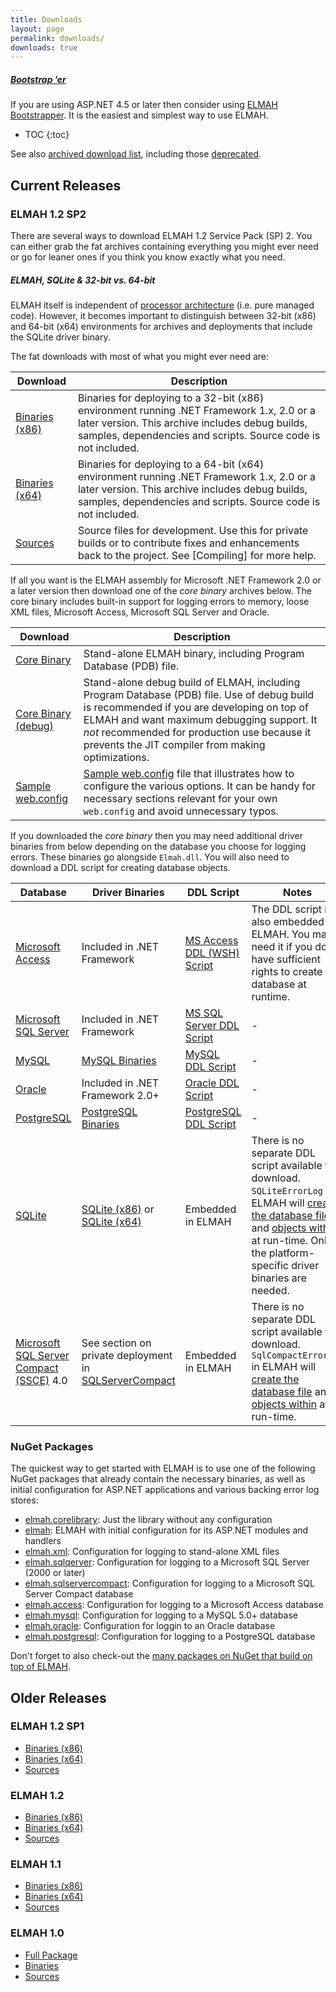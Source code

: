 ```yaml
---
title: Downloads
layout: page
permalink: downloads/
downloads: true
---
```


<div class="note">
  <h5 id="bootstrapper"><a href="https://github.com/elmah/Bootstrapper">Bootstrap &rsquo;er</a></h5>
  <p>If you are using ASP.NET 4.5 or later then consider using
     <a href="https://github.com/elmah/Bootstrapper">ELMAH Bootstrapper</a>.
     It is the easiest and simplest way to use ELMAH.</p>
</div>

* TOC 
{:toc}

See also [archived download list](https://bitbucket.org/project-elmah/main/wiki/Downloads), including those [deprecated](https://bitbucket.org/project-elmah/main/wiki/Downloads#markdown-header-deprecated).

## Current Releases

### ELMAH 1.2 SP2

There are several ways to download ELMAH 1.2 Service Pack (SP) 2. You can either grab the fat archives containing everything you might ever need or go for leaner ones if you think you know exactly what you need.

<div class="note info">
  <h5>ELMAH, SQLite &amp; 32-bit vs. 64-bit</h5>
  <p>
    ELMAH itself is independent of <a href="http://msdn.microsoft.com/en-us/library/system.reflection.processorarchitecture.aspx">processor architecture</a> (i.e. pure managed code). However, it becomes important to distinguish between 32-bit (x86) and 64-bit (x64) environments for archives and deployments that include the SQLite driver binary.
  </p>
</div>

The fat downloads with most of what you might ever need are:

| Download | Description |
|----------|-------------|
| [Binaries (x86)](https://bitbucket.org/project-elmah/main/downloads/ELMAH-1.2-sp2-bin-x86.zip) | Binaries for deploying to a 32-bit (x86) environment running .NET Framework 1.x, 2.0 or a later version. This archive includes debug builds, samples, dependencies and scripts. Source code is not included. |
| [Binaries (x64)](https://bitbucket.org/project-elmah/main/downloads/ELMAH-1.2-sp2-bin-x64.zip) | Binaries for deploying to a 64-bit (x64) environment running .NET Framework 1.x, 2.0 or a later version. This archive includes debug builds, samples, dependencies and scripts. Source code is not included. |
| [Sources](https://bitbucket.org/project-elmah/main/downloads/ELMAH-1.2-sp2-src.zip)            | Source files for development. Use this for private builds or to contribute fixes and enhancements back to the project. See [Compiling] for more help. |

If all you want is the ELMAH assembly for Microsoft .NET Framework 2.0 or a later version then download one of the _core binary_ archives below. The core binary includes built-in support for logging errors to memory, loose XML files, Microsoft Access, Microsoft SQL Server and Oracle.

| Download | Description |
|----------|-------------|
| [Core Binary](https://bitbucket.org/project-elmah/main/downloads/ELMAH-1.2-sp2-bin-core.zip)            | Stand-alone ELMAH binary, including Program Database (PDB) file. |
| [Core Binary (debug)](https://bitbucket.org/project-elmah/main/downloads/ELMAH-1.2-sp2-dbg-core.zip)    | Stand-alone debug build of ELMAH, including Program Database (PDB) file. Use of debug build is recommended if you are developing on top of ELMAH and want maximum debugging support. It _not_ recommended for production use because it prevents the JIT compiler from making optimizations. |
| [Sample web.config](https://bitbucket.org/project-elmah/main/downloads/ELMAH-1.2-sp2-sample-web.config) | [Sample web.config](https://bitbucket.org/project-elmah/1x/src/3a71f9a4eeb57921662b5a5acc211fc4b0932cae/samples/web.config?at=v1.2-sp2&fileviewer=file-view-default) file that illustrates how to configure the various options. It can be handy for necessary sections relevant for your own `web.config` and avoid unnecessary typos. |

If you downloaded the _core binary_ then you may need additional driver binaries from below depending on the database you choose for logging errors. These binaries go alongside `Elmah.dll`. You will also need to download a DDL script for creating database objects.

| Database | Driver Binaries | DDL Script | Notes |
|----------|-----------------|------------|-------|
| [Microsoft Access](http://office.microsoft.com/access/) | Included in .NET Framework | [MS Access DDL (WSH) Script](https://bitbucket.org/project-elmah/main/downloads/ELMAH-1.2-db-mkmdb.vbs) | The DDL script is also embedded in ELMAH. You may need it if you don't have sufficient rights to create the database at runtime. |
| [Microsoft SQL Server](http://www.microsoft.com/sqlserver/) | Included in .NET Framework | [MS SQL Server DDL Script](https://bitbucket.org/project-elmah/main/downloads/ELMAH-1.2-db-SQLServer.sql) | - |
| [MySQL](http://www.mysql.com/) | [MySQL Binaries](https://bitbucket.org/project-elmah/main/downloads/ELMAH-1.2-lib-MySql.zip) | [MySQL DDL Script](https://bitbucket.org/project-elmah/main/downloads/ELMAH-1.2-db-MySql.sql) | - |
| [Oracle](http://www.oracle.com/) | Included in .NET Framework 2.0+ | [Oracle DDL Script](https://bitbucket.org/project-elmah/main/downloads/ELMAH-1.2-db-Oracle.sql) | - |
| [PostgreSQL](http://www.postgresql.org/) | [PostgreSQL Binaries](https://bitbucket.org/project-elmah/main/downloads/ELMAH-1.2-lib-Pgsql.zip) | [PostgreSQL DDL Script](https://bitbucket.org/project-elmah/main/downloads/ELMAH-1.2-db-Pgsql.sql) | - |
| [SQLite](http://www.sqlite.org/) | [SQLite (x86)](https://bitbucket.org/project-elmah/main/downloads/ELMAH-1.2-lib-SQLite-x32.zip) or [SQLite (x64)](https://bitbucket.org/project-elmah/main/downloads/ELMAH-1.2-lib-SQLite-x64.zip) | Embedded in ELMAH | There is no separate DDL script available for download. `SQLiteErrorLog` in ELMAH will [create the database file](https://bitbucket.org/project-elmah/1x/src/3a71f9a4eeb57921662b5a5acc211fc4b0932cae/src/Elmah/SQLiteErrorLog.cs?at=v1.2-sp2&fileviewer=file-view-default#SQLiteErrorLog.cs-122) and [objects within](https://bitbucket.org/project-elmah/1x/src/3a71f9a4eeb57921662b5a5acc211fc4b0932cae/src/Elmah/SQLiteErrorLog.cs?at=v1.2-sp2&fileviewer=file-view-default#SQLiteErrorLog.cs-125) at run-time. Only the platform-specific driver binaries are needed. |
| [Microsoft SQL Server Compact (SSCE)](http://www.microsoft.com/sqlserver/en/us/editions/compact.aspx) 4.0 | See section on private deployment in [SQLServerCompact](/a/sql-server-compact/) | Embedded in ELMAH | There is no separate DDL script available for download. `SqlCompactErrorLog` in ELMAH will [create the database file](https://bitbucket.org/project-elmah/1x/src/3a71f9a4eeb57921662b5a5acc211fc4b0932cae/src/Elmah/SqlServerCompactErrorLog.cs?at=v1.2-sp2&fileviewer=file-view-default#SQLiteErrorLog.cs-107) and [objects within](https://bitbucket.org/project-elmah/1x/src/3a71f9a4eeb57921662b5a5acc211fc4b0932cae/src/Elmah/SqlServerCompactErrorLog.cs?at=v1.2-sp2&fileviewer=file-view-default#SQLiteErrorLog.cs-129) at run-time. |

### NuGet Packages

The quickest way to get started with ELMAH is to use one of the following NuGet
packages that already contain the necessary binaries, as well as initial
configuration for ASP.NET applications and various backing error log stores:

- [elmah.corelibrary](https://www.nuget.org/packages/elmah.corelibrary/):
  Just the library without any configuration
- [elmah](https://www.nuget.org/packages/elmah/):
  ELMAH with initial configuration for its ASP.NET modules and handlers
- [elmah.xml](https://www.nuget.org/packages/elmah.xml/):
  Configuration for logging to stand-alone XML files
- [elmah.sqlqerver](https://www.nuget.org/packages/elmah.sqlserver/):
  Configuration for logging to a Microsoft SQL Server (2000 or later)
- [elmah.sqlservercompact](https://www.nuget.org/packages/elmah.sqlservercompact/):
  Configuration for logging to a Microsoft SQL Server Compact database
- [elmah.access](https://www.nuget.org/packages/elmah.msaccess/):
  Configuration for logging to a Microsoft Access database
- [elmah.mysql](https://www.nuget.org/packages/elmah.mysql/):
  Configuration for logging to a MySQL 5.0+ database
- [elmah.oracle](https://www.nuget.org/packages/elmah.oracle/):
  Configuration for loggin to an Oracle database
- [elmah.postgresql](https://www.nuget.org/packages/elmah.postgresql/):
  Configuration for logging to a PostgreSQL database
  
Don't forget to also check-out the [many packages on NuGet that build on top of ELMAH](https://www.nuget.org/packages?q=ELMAH).

## Older Releases

### ELMAH 1.2 SP1

  * [Binaries (x86)](https://bitbucket.org/project-elmah/main/downloads/ELMAH-1.2-sp1-bin-x86.zip)
  * [Binaries (x64)](https://bitbucket.org/project-elmah/main/downloads/ELMAH-1.2-sp1-bin-x64.zip)
  * [Sources](https://bitbucket.org/project-elmah/main/downloads/ELMAH-1.2-sp1-src.zip)

### ELMAH 1.2

  * [Binaries (x86)](https://bitbucket.org/project-elmah/main/downloads/ELMAH-1.2-bin-x86.zip)
  * [Binaries (x64)](https://bitbucket.org/project-elmah/main/downloads/ELMAH-1.2-bin-x64.zip)
  * [Sources](https://bitbucket.org/project-elmah/main/downloads/ELMAH-1.2-src.zip)

### ELMAH 1.1

  * [Binaries (x86)](https://bitbucket.org/project-elmah/main/downloads/ELMAH-1.1-bin.zip)
  * [Binaries (x64)](https://bitbucket.org/project-elmah/main/downloads/ELMAH-1.1-bin-x64.zip)
  * [Sources](https://bitbucket.org/project-elmah/main/downloads/ELMAH-1.1-src.zip)

### ELMAH 1.0

  * [Full Package](https://bitbucket.org/project-elmah/main/downloads/ELMAH-1.0-bin.zip)
  * [Binaries](https://bitbucket.org/project-elmah/main/downloads/ELMAH-1.0-bin.zip)
  * [Sources](https://bitbucket.org/project-elmah/main/downloads/ELMAH-1.0-src.zip)